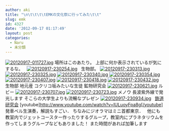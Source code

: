 ```yaml
---
author: aki
title: "\n\t\t\t\tEMKの文化祭に行ってみた\t\t"
slug: emk
id: 4327
date: '2012-09-17 01:17:49'
layout: post
categories:
  - Naru
  - 未分類
---
```


[![20120917-011727.jpg](http://aki.shirai.as/wp-content/uploads/2012/09/20120917-011727.jpg)](http://aki.shirai.as/wp-content/uploads/2012/09/20120917-011727.jpg) 場所はこのあたり。 上部に何か表示されているが気にするな。   [![20120917-230254.jpg](http://aki.shirai.as/wp-content/uploads/2012/09/20120917-230254.jpg)](http://aki.shirai.as/wp-content/uploads/2012/09/20120917-230254.jpg)   生物部。 [![20120917-230313.jpg](http://aki.shirai.as/wp-content/uploads/2012/09/20120917-230313.jpg)](http://aki.shirai.as/wp-content/uploads/2012/09/20120917-230313.jpg) [![20120917-230325.jpg](http://aki.shirai.as/wp-content/uploads/2012/09/20120917-230325.jpg)](http://aki.shirai.as/wp-content/uploads/2012/09/20120917-230325.jpg) [![20120917-230340.jpg](http://aki.shirai.as/wp-content/uploads/2012/09/20120917-230340.jpg)](http://aki.shirai.as/wp-content/uploads/2012/09/20120917-230340.jpg) [![20120917-230354.jpg](http://aki.shirai.as/wp-content/uploads/2012/09/20120917-230354.jpg)](http://aki.shirai.as/wp-content/uploads/2012/09/20120917-230354.jpg) [![20120917-230407.jpg](http://aki.shirai.as/wp-content/uploads/2012/09/20120917-230407.jpg)](http://aki.shirai.as/wp-content/uploads/2012/09/20120917-230407.jpg) [![20120917-230418.jpg](http://aki.shirai.as/wp-content/uploads/2012/09/20120917-230418.jpg)](http://aki.shirai.as/wp-content/uploads/2012/09/20120917-230418.jpg) [![20120917-230432.jpg](http://aki.shirai.as/wp-content/uploads/2012/09/20120917-230432.jpg)](http://aki.shirai.as/wp-content/uploads/2012/09/20120917-230432.jpg) 生物部 地元産 コクリコ坂みたいな生徒 鉱物研究会 [![20120917-230621.jpg](http://aki.shirai.as/wp-content/uploads/2012/09/20120917-230621.jpg)](http://aki.shirai.as/wp-content/uploads/2012/09/20120917-230621.jpg) ルビー [![20120917-230707.jpg](http://aki.shirai.as/wp-content/uploads/2012/09/20120917-230707.jpg)](http://aki.shirai.as/wp-content/uploads/2012/09/20120917-230707.jpg) [![20120917-230723.jpg](http://aki.shirai.as/wp-content/uploads/2012/09/20120917-230723.jpg)](http://aki.shirai.as/wp-content/uploads/2012/09/20120917-230723.jpg) メノウ 長波紫外線で発光します そこらの大学生よりも流暢なプレゼン [![20120917-230934.jpg](http://aki.shirai.as/wp-content/uploads/2012/09/20120917-230934.jpg)](http://aki.shirai.as/wp-content/uploads/2012/09/20120917-230934.jpg)   [鉄道研究会](http://www.youtube.com/watch?v=lULuoyFpa8g) [youtube]http://www.youtube.com/watch?v=lULuoyFpa8g[/youtube] 発車ベル生演奏，解説もすごい． ちなみにジオラマはミニ首都東京．   他にも教室内でジェットコースター作ったりするグループ，教室内にプラネタリウムを作ってしまうグループなどもありました！ また時間があれば加筆します